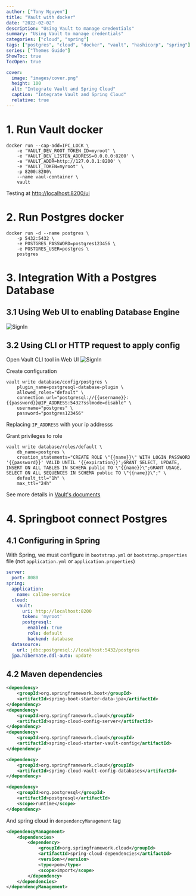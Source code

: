 ```yaml
---
author: ["Tony Nguyen"]
title: "Vault with docker"
date: "2022-02-02"
description: "Using Vault to manage credentials"
summary: "Using Vault to manage credentials"
categories: ["cloud", "spring"]
tags: ["postgres", "cloud", "docker", "vault", "hashicorp", "spring"]
series: ["Themes Guide"]
ShowToc: true
TocOpen: true

cover:
  image: "images/cover.png"
  height: 100
  alt: "Integrate Vault and Spring Cloud"
  caption: "Integrate Vault and Spring Cloud"
  relative: true
---
```


# 1. Run Vault docker
```shell
docker run --cap-add=IPC_LOCK \
	-e 'VAULT_DEV_ROOT_TOKEN_ID=myroot' \
	-e 'VAULT_DEV_LISTEN_ADDRESS=0.0.0.0:8200' \
	-e 'VAULT_ADDR=http://127.0.0.1:8200' \
	-e 'VAULT_TOKEN=myroot' \
	-p 8200:8200\
	--name vaul-container \
    vault
```
Testing at <a href="http://localhost:8200/ui" target="_blank">http://localhost:8200/ui</a>

# 2. Run Postgres docker
```shell
docker run -d --name postgres \
    -p 5432:5432 \
    -e POSTGRES_PASSWORD=postgres123456 \
    -e POSTGRES_USER=postgres \
    postgres
```

# 3. Integration With a Postgres Database
## 3.1 Using Web UI to enabling Database Engine
![SignIn](/images/signin-vault-ui.png)

## 3.2 Using CLI or HTTP request to apply config
Open Vault CLI tool in Web UI
![SignIn](/images/cli-vault.png)

Create configuration
```shell
vault write database/config/postgres \
	plugin_name=postgresql-database-plugin \
	allowed_roles="default" \
	connection_url="postgresql://{{username}}:{{password}}@IP_ADDRESS:5432?sslmode=disable" \
	username="postgres" \
	password="postgres123456"
```
Replacing `IP_ADDRESS` with your ip addresss

Grant privileges to role
```shell
vault write database/roles/default \
	db_name=postgres \
	creation_statements="CREATE ROLE \"{{name}}\" WITH LOGIN PASSWORD '{{password}}' VALID UNTIL '{{expiration}}';GRANT SELECT, UPDATE, INSERT ON ALL TABLES IN SCHEMA public TO \"{{name}}\";GRANT USAGE,  SELECT ON ALL SEQUENCES IN SCHEMA public TO \"{{name}}\";" \
	default_ttl="1h" \
	max_ttl="24h"
```
See more details in <a href="https://www.vaultproject.io/docs/secrets/databases/postgresql/" target="_blank">Vault's documents</a>

# 4. Springboot connect Postgres
## 4.1 Configuring in Spring
With Spring, we must configure in `bootstrap.yml` or `bootstrap.properties` file (not `application.yml` or `application.properties`)
```yml
server:
  port: 8080
spring:
  application:
    name: callme-service
  cloud:
    vault:
      uri: http://localhost:8200
      token: 'myroot'
      postgresql:
        enabled: true
        role: default
        backend: database
  datasource:
    url: jdbc:postgresql://localhost:5432/postgres
  jpa.hibernate.ddl-auto: update
```

## 4.2 Maven dependencies
```xml
<dependency>
	<groupId>org.springframework.boot</groupId>
	<artifactId>spring-boot-starter-data-jpa</artifactId>
</dependency>
<dependency>
	<groupId>org.springframework.cloud</groupId>
	<artifactId>spring-cloud-config-server</artifactId>
</dependency>
<dependency>
	<groupId>org.springframework.cloud</groupId>
	<artifactId>spring-cloud-starter-vault-config</artifactId>
</dependency>

<dependency>
	<groupId>org.springframework.cloud</groupId>
	<artifactId>spring-cloud-vault-config-databases</artifactId>
</dependency>

<dependency>
	<groupId>org.postgresql</groupId>
	<artifactId>postgresql</artifactId>
	<scope>runtime</scope>
</dependency>
```

And spring cloud in `denpendencyManagement` tag
```xml
<dependencyManagement>
	<dependencies>
		<dependency>
			<groupId>org.springframework.cloud</groupId>
			<artifactId>spring-cloud-dependencies</artifactId>
			<version></version>
			<type>pom</type>
			<scope>import</scope>
		</dependency>
	</dependencies>
</dependencyManagement>
```